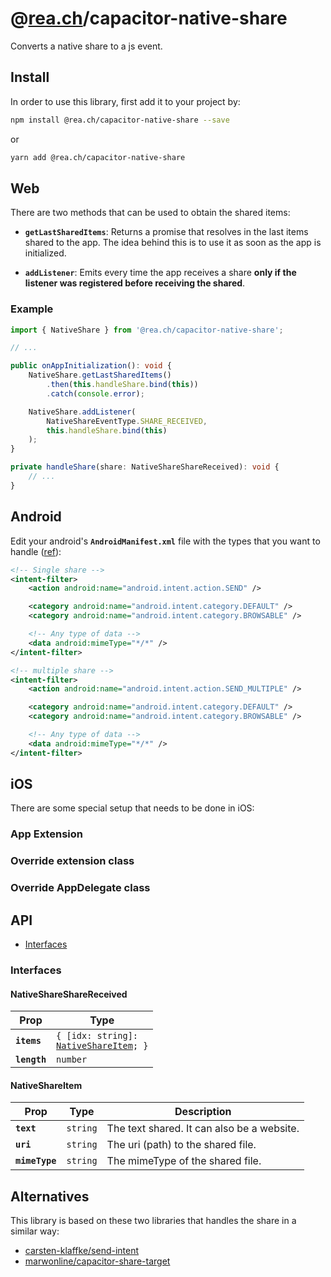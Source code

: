 # @[rea.ch](https://rea.ch)/capacitor-native-share

Converts a native share to a js event.

## Install

In order to use this library, first add it to your project by:

```bash
npm install @rea.ch/capacitor-native-share --save
```

or

```bash
yarn add @rea.ch/capacitor-native-share
```

## Web

There are two methods that can be used to obtain the shared items:

- **`getLastSharedItems`**: Returns a promise that resolves in the last items shared to the app. The idea behind this is to use it as soon as the app is initialized.

- **`addListener`**: Emits every time the app receives a share **only if the listener was registered before receiving the shared**.

### Example

```typescript
import { NativeShare } from '@rea.ch/capacitor-native-share';

// ...

public onAppInitialization(): void {
	NativeShare.getLastSharedItems()
		.then(this.handleShare.bind(this))
		.catch(console.error);

	NativeShare.addListener(
		NativeShareEventType.SHARE_RECEIVED,
		this.handleShare.bind(this)
	);
}

private handleShare(share: NativeShareShareReceived): void {
	// ...
}
```

## Android

Edit your android's **`AndroidManifest.xml`** file with the types that you want to handle ([ref](https://developer.android.com/guide/components/intents-filters#Receiving)):

```xml
<!-- Single share -->
<intent-filter>
	<action android:name="android.intent.action.SEND" />

	<category android:name="android.intent.category.DEFAULT" />
	<category android:name="android.intent.category.BROWSABLE" />

	<!-- Any type of data -->
	<data android:mimeType="*/*" />
</intent-filter>

<!-- multiple share -->
<intent-filter>
	<action android:name="android.intent.action.SEND_MULTIPLE" />

	<category android:name="android.intent.category.DEFAULT" />
	<category android:name="android.intent.category.BROWSABLE" />

	<!-- Any type of data -->
	<data android:mimeType="*/*" />
</intent-filter>
```

## iOS

There are some special setup that needs to be done in iOS:

### App Extension

### Override extension class

### Override AppDelegate class

## API

<docgen-index>

* [Interfaces](#interfaces)

</docgen-index>

<docgen-api>
<!--Update the source file JSDoc comments and rerun docgen to update the docs below-->

### Interfaces


#### NativeShareShareReceived

| Prop         | Type                                                                            |
| ------------ | ------------------------------------------------------------------------------- |
| **`items`**  | <code>{ [idx: string]: <a href="#nativeshareitem">NativeShareItem</a>; }</code> |
| **`length`** | <code>number</code>                                                             |


#### NativeShareItem

| Prop           | Type                | Description                                |
| -------------- | ------------------- | ------------------------------------------ |
| **`text`**     | <code>string</code> | The text shared. It can also be a website. |
| **`uri`**      | <code>string</code> | The uri (path) to the shared file.         |
| **`mimeType`** | <code>string</code> | The mimeType of the shared file.           |

</docgen-api>

## Alternatives

This library is based on these two libraries that handles the share in a similar way:

- [carsten-klaffke/send-intent](https://github.com/carsten-klaffke/send-intent)
- [marwonline/capacitor-share-target](https://github.com/marwonline/capacitor-share-target)
